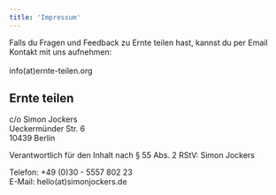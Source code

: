 ```yaml
---
title: 'Impressum'
---
```


Falls du Fragen und Feedback zu Ernte teilen hast, kannst du per Email Kontakt mit uns aufnehmen: 
<br><br>info(at)ernte-teilen.org


## Ernte teilen
c/o Simon Jockers<br>
Ueckermünder Str. 6<br> 
10439 Berlin<br> 

Verantwortlich für den Inhalt nach § 55 Abs. 2 RStV: Simon Jockers

Telefon: +49 (0)30 - 5557 802 23<br> 
E-Mail: hello(at)simonjockers.de
